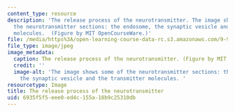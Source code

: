 ```yaml
---
content_type: resource
description: 'The release process of the neurotransmitter. The image shows some of
  the neurotransmitter sections: the endosome, the synaptic vesicle and the transmitter
  molecules.  (Figure by MIT OpenCourseWare.)'
file: /media/https%3A/open-learning-course-data-rc.s3.amazonaws.com/9-98-neuropharmacology-january-iap-2009/6935f5f5eee0ed4c155a18b9c25310db_9-98iap09-th.jpg
file_type: image/jpeg
image_metadata:
  caption: The release process of the neurotransmitter. (Figure by MIT OpenCourseWare.)
  credit: ''
  image-alt: 'The image shows some of the neurotransmitter sections: the endosome,
    the synaptic vesicle and the transmitter molecules. '
resourcetype: Image
title: The release process of the neurotransmitter
uid: 6935f5f5-eee0-ed4c-155a-18b9c25310db
---
```

